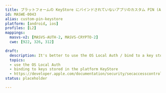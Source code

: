 ```yaml
---
title: プラットフォームの KeyStore にバインドされていないアプリのカスタム PIN (App Custom PIN Not Bound to Platform KeyStore)
id: MASWE-0043
alias: custom-pin-keystore
platform: [android, ios]
profiles: [L2]
mappings:
  masvs-v2: [MASVS-AUTH-2, MASVS-CRYPTO-2]
  cwe: [922, 326, 312]

draft:
  description: It's better to use the OS Local Auth / bind to a key stored in the platform KeyStore. Consider new title App Custom Password Not Bound to Platform KeyStore where password could be password or PIN.
  topics:
  - use the OS Local Auth
  - binding to keys stored in the platform KeyStore
  - https://developer.apple.com/documentation/security/secaccesscontrolcreateflags/applicationpassword
status: placeholder

---
```


